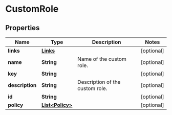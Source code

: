 
# CustomRole

## Properties
Name | Type | Description | Notes
------------ | ------------- | ------------- | -------------
**links** | [**Links**](Links.md) |  |  [optional]
**name** | **String** | Name of the custom role. |  [optional]
**key** | **String** |  |  [optional]
**description** | **String** | Description of the custom role. |  [optional]
**id** | **String** |  |  [optional]
**policy** | [**List&lt;Policy&gt;**](Policy.md) |  |  [optional]



